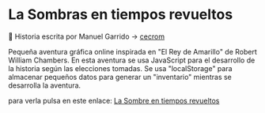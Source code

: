 # La Sombras en tiempos revueltos

:memo: Historia escrita por Manuel Garrido -> [cecrom](https://github.com/cecrom)

Pequeña aventura gráfica online inspirada en "El Rey de Amarillo" de Robert William Chambers.
En esta aventura se usa JavaScript para el desarrollo de la historia según las elecciones tomadas.
Se usa "localStorage" para almacenar pequeños datos para generar un "inventario" mientras se desarrolla la aventura.

para verla pulsa en este enlace:
[La Sombre en tiempos revueltos](https://theyellowsheep.github.io/LaSombraEnTiemposRevueltos/)
